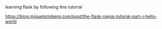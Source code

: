 learning flask by following this tutorial

https://blog.miguelgrinberg.com/post/the-flask-mega-tutorial-part-i-hello-world